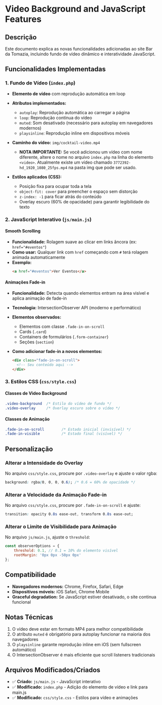 # Video Background and JavaScript Features

## Descrição
Este documento explica as novas funcionalidades adicionadas ao site Bar da Tomazia, incluindo fundo de vídeo dinâmico e interatividade JavaScript.

## Funcionalidades Implementadas

### 1. Fundo de Vídeo (`index.php`)
- **Elemento de vídeo** com reprodução automática em loop
- **Atributos implementados:**
  - `autoplay`: Reprodução automática ao carregar a página
  - `loop`: Reprodução contínua do vídeo
  - `muted`: Som desativado (necessário para autoplay em navegadores modernos)
  - `playsinline`: Reprodução inline em dispositivos móveis

- **Caminho do vídeo:** `img/cocktail-video.mp4`
  - **NOTA IMPORTANTE:** Se você adicionou um vídeo com nome diferente, altere o nome no arquivo `index.php` na linha do elemento `<video>`. Atualmente existe um vídeo chamado `3772392-hd_1920_1080_25fps.mp4` na pasta img que pode ser usado.

- **Estilos aplicados (CSS):**
  - Posição fixa para ocupar toda a tela
  - `object-fit: cover` para preencher o espaço sem distorção
  - `z-index: -1` para ficar atrás do conteúdo
  - Overlay escuro (60% de opacidade) para garantir legibilidade do texto

### 2. JavaScript Interativo (`js/main.js`)

#### Smooth Scrolling
- **Funcionalidade:** Rolagem suave ao clicar em links âncora (ex: `href="#eventos"`)
- **Como usar:** Qualquer link com `href` começando com `#` terá rolagem animada automaticamente
- **Exemplo:**
  ```html
  <a href="#eventos">Ver Eventos</a>
  ```

#### Animações Fade-in
- **Funcionalidade:** Detecta quando elementos entram na área visível e aplica animação de fade-in
- **Tecnologia:** IntersectionObserver API (moderno e performático)
- **Elementos observados:**
  - Elementos com classe `.fade-in-on-scroll`
  - Cards (`.card`)
  - Containers de formulários (`.form-container`)
  - Seções (`section`)

- **Como adicionar fade-in a novos elementos:**
  ```html
  <div class="fade-in-on-scroll">
    <!-- Seu conteúdo aqui -->
  </div>
  ```

### 3. Estilos CSS (`css/style.css`)

#### Classes de Video Background
```css
.video-background  /* Estilo do vídeo de fundo */
.video-overlay     /* Overlay escuro sobre o vídeo */
```

#### Classes de Animação
```css
.fade-in-on-scroll        /* Estado inicial (invisível) */
.fade-in-visible          /* Estado final (visível) */
```

## Personalização

### Alterar a Intensidade do Overlay
No arquivo `css/style.css`, procure por `.video-overlay` e ajuste o valor rgba:
```css
background: rgba(0, 0, 0, 0.6); /* 0.6 = 60% de opacidade */
```

### Alterar a Velocidade da Animação Fade-in
No arquivo `css/style.css`, procure por `.fade-in-on-scroll` e ajuste:
```css
transition: opacity 0.8s ease-out, transform 0.8s ease-out;
```

### Alterar o Limite de Visibilidade para Animação
No arquivo `js/main.js`, ajuste o `threshold`:
```javascript
const observerOptions = {
    threshold: 0.1, // 0.1 = 10% do elemento visível
    rootMargin: '0px 0px -50px 0px'
};
```

## Compatibilidade
- **Navegadores modernos:** Chrome, Firefox, Safari, Edge
- **Dispositivos móveis:** iOS Safari, Chrome Mobile
- **Graceful degradation:** Se JavaScript estiver desativado, o site continua funcional

## Notas Técnicas
1. O vídeo deve estar em formato MP4 para melhor compatibilidade
2. O atributo `muted` é obrigatório para autoplay funcionar na maioria dos navegadores
3. O `playsinline` garante reprodução inline em iOS (sem fullscreen automático)
4. O IntersectionObserver é mais eficiente que scroll listeners tradicionais

## Arquivos Modificados/Criados
- ✅ **Criado:** `js/main.js` - JavaScript interativo
- ✅ **Modificado:** `index.php` - Adição do elemento de vídeo e link para main.js
- ✅ **Modificado:** `css/style.css` - Estilos para vídeo e animações
